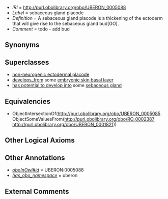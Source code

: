 * *IRI* = http://purl.obolibrary.org/obo/UBERON_0005088
 * *Label* = sebaceous gland placode
 * *Definition* = A sebaceous gland placode is a thickening of the ectoderm that will give rise to the sebaceous gland bud[GO].
 * *Comment* = todo - add bud

## Synonyms


## Superclasses

 * [non-neurogenic ectodermal placode](../../UBERON/14/UBERON_0011814.md)
 * [develops_from](../../RO/02/RO_0002202.md) some [embryonic skin basal layer](../../UBERON/72/UBERON_0011272.md)
 * [has potential to develop into](../../RO/87/RO_0002387.md) some [sebaceous gland](../../UBERON/21/UBERON_0001821.md)

## Equivalencies

 * ObjectIntersectionOf(<http://purl.obolibrary.org/obo/UBERON_0005085> ObjectSomeValuesFrom(<http://purl.obolibrary.org/obo/RO_0002387> <http://purl.obolibrary.org/obo/UBERON_0001821>))

## Other Logical Axioms


## Other Annotations

 * *[oboInOwl#id](../../id/oboInOwl#id.md)* = UBERON:0005088
 * *[has_obo_namespace](../../ce/oboInOwl#hasOBONamespace.md)* = uberon

## External Comments

